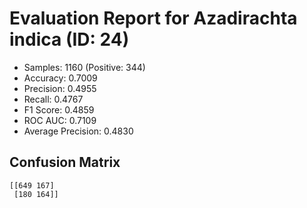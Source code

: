 # Evaluation Report for Azadirachta indica (ID: 24)
- Samples: 1160 (Positive: 344)
- Accuracy: 0.7009
- Precision: 0.4955
- Recall: 0.4767
- F1 Score: 0.4859
- ROC AUC: 0.7109
- Average Precision: 0.4830

## Confusion Matrix
```
[[649 167]
 [180 164]]
```
